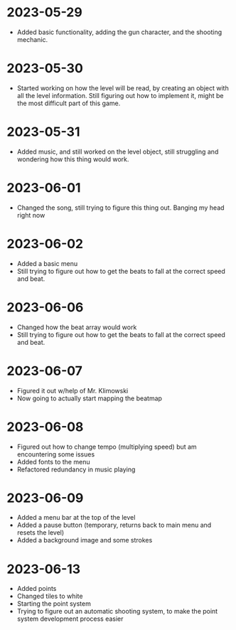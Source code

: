 # 2023-05-29

- Added basic functionality, adding the gun character, and the shooting mechanic.

# 2023-05-30

- Started working on how the level will be read, by creating an object with all the level information. Still figuring out how to implement it, might be the most difficult part of this game.

# 2023-05-31

- Added music, and still worked on the level object, still struggling and wondering how this thing would work.

# 2023-06-01

- Changed the song, still trying to figure this thing out. Banging my head right now

# 2023-06-02

- Added a basic menu
- Still trying to figure out how to get the beats to fall at the correct speed and beat.

# 2023-06-06

- Changed how the beat array would work
- Still trying to figure out how to get the beats to fall at the correct speed and beat.

# 2023-06-07

- Figured it out w/help of Mr. Klimowski
- Now going to actually start mapping the beatmap

# 2023-06-08

- Figured out how to change tempo (multiplying speed) but am encountering some issues
- Added fonts to the menu
- Refactored redundancy in music playing

# 2023-06-09

- Added a menu bar at the top of the level
- Added a pause button (temporary, returns back to main menu and resets the level)
- Added a background image and some strokes

# 2023-06-13

- Added points
- Changed tiles to white
- Starting the point system
- Trying to figure out an automatic shooting system, to make the point system development process easier